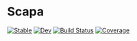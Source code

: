 # Scapa

[![Stable](https://img.shields.io/badge/docs-stable-blue.svg)](https://foldfelis.github.io/Scapa.jl/stable/)
[![Dev](https://img.shields.io/badge/docs-dev-blue.svg)](https://foldfelis.github.io/Scapa.jl/dev/)
[![Build Status](https://github.com/foldfelis/Scapa.jl/actions/workflows/CI.yml/badge.svg?branch=main)](https://github.com/foldfelis/Scapa.jl/actions/workflows/CI.yml?query=branch%3Amain)
[![Coverage](https://codecov.io/gh/foldfelis/Scapa.jl/branch/main/graph/badge.svg)](https://codecov.io/gh/foldfelis/Scapa.jl)
